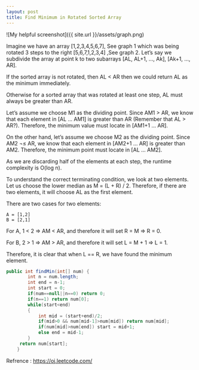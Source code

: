 ```yaml
---
layout: post
title: Find Minimum in Rotated Sorted Array
---
```

![My helpful screenshot]({{ site.url }}/assets/graph.png)

Imagine we have an array [1,2,3,4,5,6,7], See graph 1 which was being rotated 3 steps to the right [5,6,7,1,2,3,4] ,See graph 2. Let’s say we subdivide the array at point k to two subarrays [AL, AL+1, …, Ak], [Ak+1, …, AR].

If the sorted array is not rotated, then AL < AR then we could return AL as the minimum immediately.

Otherwise for a sorted array that was rotated at least one step, AL must always be greater than AR.

Let’s assume we choose M1 as the dividing point. Since AM1 > AR, we know that each element in [AL … AM1] is greater than AR (Remember that AL > AR?). Therefore, the minimum value must locate in [AM1+1 … AR].

On the other hand, let’s assume we choose M2 as the dividing point. Since AM2 ¬≤ AR, we know that each element in [AM2+1 … AR] is greater than AM2. Therefore, the minimum point must locate in [AL … AM2].

As we are discarding half of the elements at each step, the runtime complexity is O(log n).

To understand the correct terminating condition, we look at two elements. Let us choose the lower median as M = (L + R) / 2. Therefore, if there are two elements, it will choose AL as the first element.

There are two cases for two elements:

```
A = [1,2]
B = [2,1]
```
For A, 1 < 2 => AM < AR, and therefore it will set R = M => R = 0.

For B, 2 > 1 => AM > AR, and therefore it will set L = M + 1 => L = 1.

Therefore, it is clear that when L == R, we have found the minimum element.

``` java
public int findMin(int[] num) {
        int n = num.length;
        int end = n-1;
        int start = 0;
        if(num==null||n==0) return 0;
        if(n==1) return num[0];
        while(start<end)
        {
            int mid = (start+end)/2;
            if(mid>0 && num[mid-1]>num[mid]) return num[mid];
            if(num[mid]>num[end]) start = mid+1;
            else end = mid-1;
        }
     return num[start];   
    }
```

Refrence :
https://oj.leetcode.com/


